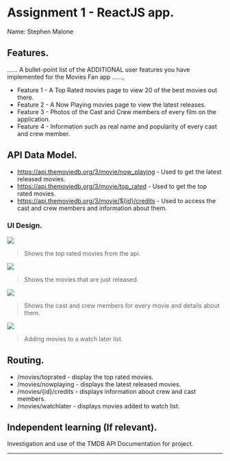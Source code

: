 # Assignment 1 - ReactJS app.

Name: Stephen Malone

## Features.

...... A bullet-point list of the ADDITIONAL user features you have implemented for the  Movies Fan app ......,
 
 + Feature 1 - A Top Rated movies page to view 20 of the best movies out there. 
 + Feature 2 - A Now Playing movies page to view the latest releases.
 + Feature 3 - Photos of the Cast and Crew members of every film on the application.
 + Feature 4 - Information such as real name and popularity of every cast and crew member.

## API Data Model.

+ https://api.themoviedb.org/3/movie/now_playing - Used to get the latest released movies.
+ https://api.themoviedb.org/3/movie/top_rated - Used to get the top rated movies.
+ https://api.themoviedb.org/3/movie/${id}/credits - Used to access the cast and crew members and information about them.

### UI Design.

![][toprated]
>Shows the top rated movies from the api.

![][nowplaying]
>Shows the movies that are just released. 

![][castncrew]
>Shows the cast and crew members for every movie and details about them. 

![][watchlist]
>Adding movies to a watch later list. 

## Routing.

+ /movies/toprated - display the top rated movies.
+ /movies/nowplaying - displays the latest released movies.
+ /movies/{id}/credits - displays information about crew and cast members.
+ /movies/watchlater - displays movies added to watch list.

## Independent learning (If relevant).

Investigation and use of the TMDB API Documentation for project.

---------------------------------

[toprated]: ./public/toprated.png
[nowplaying]: ./public/nowplaying.png
[castncrew]: ./public/castncrew.png
[watchlist]: ./public/watchlist.png